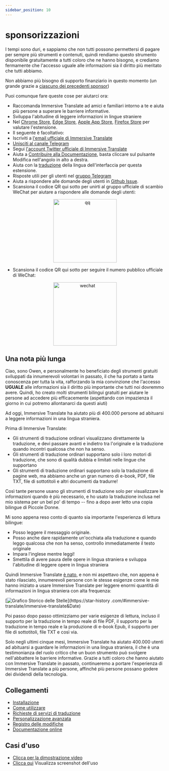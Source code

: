 ```yaml
---
sidebar_position: 10
---
```


# sponsorizzazioni

I tempi sono duri, e sappiamo che non tutti possono permettersi di pagare per sempre più strumenti e contenuti, quindi rendiamo questo strumento disponibile gratuitamente a tutti coloro che ne hanno bisogno, e crediamo fermamente che l'accesso uguale alle informazioni sia il diritto più meritato che tutti abbiamo.

Non abbiamo più bisogno di supporto finanziario in questo momento (un grande grazie a [ciascuno dei precedenti sponsor](/docs/thanks))

Puoi comunque fare queste cose per aiutarci ora:

- Raccomanda Immersive Translate ad amici e familiari intorno a te e aiuta più persone a superare le barriere informative.
- Sviluppa l'abitudine di leggere informazioni in lingue straniere
- Nel [Chrome Store](https://chrome.google.com/webstore/detail/immersive-translate/bpoadfkcbjbfhfodiogcnhhhpibjhbnh), [Edge Store](https://microsoftedge.microsoft.com/addons/detail/amkbmndfnliijdhojkpoglbnaaahippg), [Apple App Store](https://apps.apple.com/app/id6447957425), [Firefox Store](https://addons.mozilla.org/firefox/addon/immersive-translate/) per valutare l'estensione.
- Il seguente è facoltativo:
- Iscriviti a [l'email ufficiale di Immersive Translate](https://immersivetranslate.substack.com/)
- [Unisciti al canale Telegram](https://t.me/immersivetranslate)
- Segui [l'account Twitter ufficiale di Immersive Translate](https://twitter.com/immersivetran)
- Aiuta a [Contribuire alla Documentazione](https://immersivetranslate.com/), basta cliccare sul pulsante Modifica nell'angolo in alto a destra.
- Aiuta con la [traduzione](https://crowdin.com/project/immersive-translate) della lingua dell'interfaccia per questa estensione.
- Risposte utili per gli utenti nel [gruppo Telegram](https://t.me/+rq848Z09nehlOTgx)
- Aiuta a rispondere alle domande degli utenti in [Github Issue](https://github.com/immersive-translate/immersive-translate/issues).
- Scansiona il codice QR qui sotto per unirti al gruppo ufficiale di scambio WeChat per aiutare a rispondere alle domande degli utenti:

<div align="center">
<img src="https://s.immersivetranslate.com/static/official-static/assets/wechat-contact.png" width="200" alt="qq"/>
</div>

- Scansiona il codice QR qui sotto per seguire il numero pubblico ufficiale di WeChat:

<div align="center">
<img src="https://s.immersivetranslate.com/static/official-static/assets/wechat-qrcode.jpg" width="200" alt="wechat"/>
</div>

## Una nota più lunga

Ciao, sono Owen, e personalmente ho beneficiato degli strumenti gratuiti sviluppati da innumerevoli volontari in passato, il che ha portato a tanta conoscenza per tutta la vita, rafforzando la mia convinzione che l'accesso **UGUALE** alle informazioni sia il diritto più importante che tutti noi dovremmo avere. Quindi, ho creato molti strumenti bilingui gratuiti per aiutare le persone ad accedere più efficacemente (aspettando con impazienza il giorno in cui potremo allontanarci da questi aiuti)

Ad oggi, Immersive Translate ha aiutato più di 400.000 persone ad abituarsi a leggere informazioni in una lingua straniera.

Prima di Immersive Translate:

- Gli strumenti di traduzione ordinari visualizzano direttamente la traduzione, e devi passare avanti e indietro tra l'originale e la traduzione quando incontri qualcosa che non ha senso.
- Gli strumenti di traduzione ordinari supportano solo i loro motori di traduzione, che sono di qualità dubbia e limitati nelle lingue che supportano
- Gli strumenti di traduzione ordinari supportano solo la traduzione di pagine web, ma abbiamo anche un gran numero di e-book, PDF, file TXT, file di sottotitoli e altri documenti da tradurre!

Così tante persone usano gli strumenti di traduzione solo per visualizzare le informazioni quando è più necessario, e ho usato la traduzione inclusa nel mio sistema per un bel po' di tempo -- fino a dopo aver letto una copia bilingue di Piccole Donne.

Mi sono appena reso conto di quanto sia importante l'esperienza di lettura bilingue:

- Posso leggere il messaggio originale.
- Posso anche dare rapidamente un'occhiata alla traduzione e quando leggo qualcosa che non ha senso, controllo immediatamente il testo originale
- Impara l'inglese mentre leggi!
- Smettila di avere paura delle opere in lingua straniera e sviluppa l'abitudine di leggere opere in lingua straniera

Quindi Immersive Translate [è nato](https://twitter.com/OwenYoungZh/status/1588792579596111872), e non mi aspettavo che, non appena è stato rilasciato, innumerevoli persone con le stesse esigenze come le mie hanno iniziato a usare Immersive Translate per leggere enormi quantità di informazioni in lingua straniera con alta frequenza:

[![Grafico Storico delle Stelle](https://api.star-history.com/svg?repos=immersive-translate/immersive-translate&type=Date)](https://star-history .com/#immersive-translate/immersive-translate\&Date)

Poi passo dopo passo ottimizziamo per varie esigenze di lettura, incluso il supporto per la traduzione in tempo reale di file PDF, il supporto per la traduzione in tempo reale e la produzione di e-book Epub, il supporto per file di sottotitoli, file TXT e così via.

Solo negli ultimi cinque mesi, Immersive Translate ha aiutato 400.000 utenti ad abituarsi a guardare le informazioni in una lingua straniera, il che è una testimonianza del ruolo critico che un buon strumento può svolgere nell'abbattere le barriere informative. Grazie a tutti coloro che hanno aiutato con Immersive Translate in passato, continueremo a portare l'esperienza di Immersive Translate a più persone, affinché più persone possano godere dei dividendi della tecnologia.

## Collegamenti

- [Installazione](/docs/installation)
- [Come utilizzare](/docs/usage)
- [Richieste di servizi di traduzione](/docs/services)
- [Personalizzazione avanzata](/docs/advanced)
- [Registro delle modifiche](/docs/CHANGELOG)
- [Documentazione online](/docs/installation)

## Casi d'uso

- [Clicca per la dimostrazione video](https://www.youtube.com/watch?v=sQevumpUprc)
- [Clicca qui](/docs/usecase) Visualizza screenshot dell'uso
